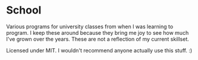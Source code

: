 # School
Various programs for university classes from when I was learning to program. I keep these around because they bring me joy to see how much I've grown over the years. These are not a reflection of my current skillset.

Licensed under MIT. I wouldn't recommend anyone actually use this stuff. :)
